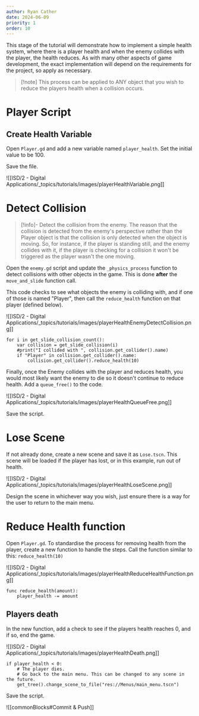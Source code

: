 ```yaml
---
author: Ryan Cather
date: 2024-06-09
priority: 1
order: 10
---
```


This stage of the tutorial will demonstrate how to implement a simple health system, where there is a player health and when the enemy collides with the player, the health reduces. As with many other aspects of game development, the exact implementation will depend on the requirements for the project, so apply as necessary.

> [!note] This process can be applied to ANY object that you wish to reduce the players health when a collision occurs.

# Player Script

## Create Health Variable

Open `Player.gd` and add a new variable named `player_health`. Set the initial value to be 100.

Save the file.

![[ISD/2 - Digital Applications/_topics/tutorials/images/playerHealthVariable.png]]

# Detect Collision

> [!info]- Detect the collision from the enemy.
> The reason that the collision is detected from the enemy's perspective rather than the Player object is that the collision is only detected when the object is moving. 
> So, for instance, if the player is standing still, and the enemy collides with it, if the player is checking for a collision it won't be triggered as the player wasn't the one moving.

Open the `enemy.gd` script and update the `_physics_process` function to detect collisions with other objects in the game. This is done **after** the `move_and_slide` function call. 

This code checks to see what objects the enemy is colliding with, and if one of those is named "Player", then call the `reduce_health` function on that player (defined below).
 
![[ISD/2 - Digital Applications/_topics/tutorials/images/playerHealthEnemyDetectCollision.png]]
 
```gdscript
for i in get_slide_collision_count():
	var collision = get_slide_collision(i)
	#print("I collided with ", collision.get_collider().name)
	if "Player" in collision.get_collider().name:
		collision.get_collider().reduce_health(10)
```

Finally, once the Enemy collides with the player and reduces health, you would most likely want the enemy to die so it doesn't continue to reduce health. Add a `queue_free()` to the code.

![[ISD/2 - Digital Applications/_topics/tutorials/images/playerHealthQueueFree.png]]

Save the script.

# Lose Scene

If not already done, create a new scene and save it as `Lose.tscn`. This scene will be loaded if the player has lost, or in this example, run out of health.

![[ISD/2 - Digital Applications/_topics/tutorials/images/playerHealthLoseScene.png]]

Design the scene in whichever way you wish, just ensure there is a way for the user to return to the main menu.

# Reduce Health function

Open `Player.gd`.
To standardise the process for removing health from the player, create a new function to handle the steps. Call the function similar to this: `reduce_health(10)`

![[ISD/2 - Digital Applications/_topics/tutorials/images/playerHealthReduceHealthFunction.png]]

```gdscript
func reduce_health(amount):
	player_health -= amount
```

## Players death

In the new function, add a check to see if the players health reaches 0, and if so, end the game.

![[ISD/2 - Digital Applications/_topics/tutorials/images/playerHealthDeath.png]]

```gdscript
if player_health < 0:
	# The player dies. 
	# Go back to the main menu. This can be changed to any scene in the future.
	get_tree().change_scene_to_file("res://Menus/main_menu.tscn")
```

Save the script.

![[commonBlocks#Commit & Push]]